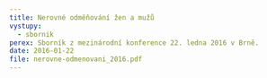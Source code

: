```yaml
---
title: Nerovné odměňování žen a mužů
vystupy:
  - sbornik
perex: Sborník z mezinárodní konference 22. ledna 2016 v Brně.
date: 2016-01-22
file: nerovne-odmenovani_2016.pdf
---
```

